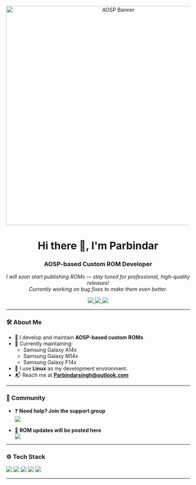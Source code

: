 <p align="center">
  <img src="https://ealphabits.com/wp-content/uploads/2022/12/what-is-aosp.jpg" alt="AOSP Banner" width="600" />
</p>

<h1 align="center">Hi there 👋, I'm Parbindar</h1>
<h3 align="center">AOSP-based Custom ROM Developer</h3>

<p align="center"><em>I will soon start publishing ROMs — stay tuned for professional, high-quality releases!<br>Currently working on bug fixes to make them even better.</em></p>

<p align="center">
  <a href="https://discord.com/users/parbindar7" target="_blank">
    <img src="https://img.shields.io/badge/Discord-%237289DA.svg?style=for-the-badge&logo=discord&logoColor=white"/>
  </a>
  <a href="https://t.me/Parbindar7" target="_blank">
    <img src="https://img.shields.io/badge/Telegram-2CA5E0?style=for-the-badge&logo=telegram&logoColor=white"/>
  </a>
  <a href="mailto:Parbindarsingh@outlook.com" target="_blank">
    <img src="https://img.shields.io/badge/Email-D14836?style=for-the-badge&logo=gmail&logoColor=white"/>
  </a>
</p>

---

### 🛠️ About Me

- 🔧 I develop and maintain **AOSP-based custom ROMs**.
- 📱 Currently maintaining:
  - Samsung Galaxy A14x
  - Samsung Galaxy M14x
  - Samsung Galaxy F14x
- 🐧 I use **Linux** as my development environment.
- 📬 Reach me at **Parbindarsingh@outlook.com**

---

### 📢 Community

- ❓ **Need help? Join the support group**  
  <a href="https://t.me/Exynos1330" target="_blank">
    <img src="https://img.shields.io/badge/Telegram%20Support-2CA5E0?style=for-the-badge&logo=telegram&logoColor=white"/>
  </a>

- 🔔 **ROM updates will be posted here**  
  <a href="https://t.me/Exy1330" target="_blank">
    <img src="https://img.shields.io/badge/Telegram%20Updates-2CA5E0?style=for-the-badge&logo=telegram&logoColor=white"/>
  </a>

---

### ⚙️ Tech Stack

<p>
  <img src="https://img.shields.io/badge/Linux-FCC624?style=flat-square&logo=linux&logoColor=black"/>
  <img src="https://img.shields.io/badge/Python-3776AB?style=flat-square&logo=python&logoColor=white"/>
  <img src="https://img.shields.io/badge/Git-F05032?style=flat-square&logo=git&logoColor=white"/>
  <img src="https://img.shields.io/badge/GitHub-181717?style=flat-square&logo=github&logoColor=white"/>
  <img src="https://img.shields.io/badge/AOSP-000000?style=flat-square&logo=android&logoColor=green"/>
</p>

---
